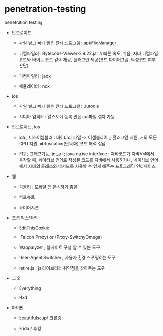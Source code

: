 # penetration-testing
penetration testing


* 안드로이드

  - 파일 넣고 빼기 좋은 관리 프로그램 : apkFileManager

  - 디컴파일러 : Bytecode-Viewer-2.9.22.jar // 빠른 속도, 쉬움, 자바 디컴파일 코드와 바이트 코드 같이 제공, 플러그인 제공(코드 다이어그램, 악성코드 여부 판단)

  - 디컴파일러 : jadx

  - 에뮬레이터 : nox


* ios

  - 파일 넣고 빼기 좋은 관리 프로그램 : 3utools

  - 시디아 임팩터 : 앱스토어 등록 안된 ipa파일 설치 가능


* 안드로이드, ios

  - ida ; 디스어셈블러 : 바이너리 파일 -> 어셈블리어 ;; 플러그인 지원, 거의 모든 CPU 지원, obfuscation(난독화) 코드 해석 잘됌

  - F12 ; 그래프기능,  jni_all ; java native interface : 자바코드가 자바VM에서 동작할 때, 네이티브 언어로 작성된 코드를 자바에서 사용하거나, 네이티브 언어에서 자바의 클래스와 메서드를 사용할 수 있게 해주는 프로그래밍 인터페이스


* 웹

  - 피들러 ; 모바일 앱 분석하기 좋음
  
  - 버프슈트
  
  - 와이어샤크


* 크롬 익스텐션

  - EditThisCookie
  
  - (Falcon Proxy) or (Proxy-SwitchyOmega)
  
  - Wappalyzer ; 웹사이트 구성 알 수 있는 도구
  
  - User-Agent Switcher ; 사용자 환경 스푸핑하는 도구
  
  - retire.js ; js 라이브러리 취약점을 찾아주는 도구


* 그 외

  - Everything
  
  - Hxd


* 파이썬

  - beautifulsoup/ 크롤링
  
  - Frida / 후킹

